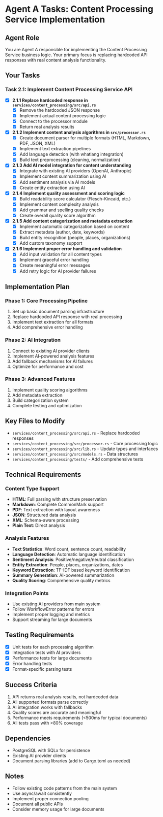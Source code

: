 # Agent A Tasks: Content Processing Service Implementation

## Agent Role

You are Agent A responsible for implementing the Content Processing Service business logic. Your primary focus is replacing hardcoded API responses with real content analysis functionality.

## Your Tasks

### Task 2.1: Implement Content Processing Service API

- [x] **2.1.1 Replace hardcoded response in `services/content_processing/src/api.rs`**
  - [x] Remove the hardcoded JSON response
  - [x] Implement actual content processing logic
  - [x] Connect to the processor module
  - [x] Return real analysis results

- [x] **2.1.2 Implement content analysis algorithms in `src/processor.rs`**
  - [x] Create document parser for multiple formats (HTML, Markdown, PDF, JSON, XML)
  - [x] Implement text extraction pipelines
  - [x] Add language detection (with whatlang integration)
  - [x] Build text preprocessing (cleaning, normalization)

- [x] **2.1.3 Add AI model integration for content understanding**
  - [x] Integrate with existing AI providers (OpenAI, Anthropic)
  - [x] Implement content summarization using AI
  - [x] Add sentiment analysis via AI models
  - [x] Create entity extraction using AI

- [x] **2.1.4 Implement quality assessment and scoring logic**
  - [x] Build readability score calculator (Flesch-Kincaid, etc.)
  - [x] Implement content complexity analysis
  - [x] Add grammar and spelling quality checks
  - [x] Create overall quality score algorithm

- [x] **2.1.5 Add content categorization and metadata extraction**
  - [x] Implement automatic categorization based on content
  - [x] Extract metadata (author, date, keywords)
  - [x] Build entity recognition (people, places, organizations)
  - [x] Add custom taxonomy support

- [x] **2.1.6 Implement proper error handling and validation**
  - [x] Add input validation for all content types
  - [x] Implement graceful error handling
  - [x] Create meaningful error messages
  - [x] Add retry logic for AI provider failures

## Implementation Plan

### Phase 1: Core Processing Pipeline
1. Set up basic document parsing infrastructure
2. Replace hardcoded API response with real processing
3. Implement text extraction for all formats
4. Add comprehensive error handling

### Phase 2: AI Integration
1. Connect to existing AI provider clients
2. Implement AI-powered analysis features
3. Add fallback mechanisms for AI failures
4. Optimize for performance and cost

### Phase 3: Advanced Features
1. Implement quality scoring algorithms
2. Add metadata extraction
3. Build categorization system
4. Complete testing and optimization

## Key Files to Modify

- `services/content_processing/src/api.rs` - Replace hardcoded responses
- `services/content_processing/src/processor.rs` - Core processing logic
- `services/content_processing/src/lib.rs` - Update types and interfaces
- `services/content_processing/src/models.rs` - Data structures
- `services/content_processing/tests/` - Add comprehensive tests

## Technical Requirements

### Content Type Support
- **HTML**: Full parsing with structure preservation
- **Markdown**: Complete CommonMark support
- **PDF**: Text extraction with layout awareness
- **JSON**: Structured data analysis
- **XML**: Schema-aware processing
- **Plain Text**: Direct analysis

### Analysis Features
- **Text Statistics**: Word count, sentence count, readability
- **Language Detection**: Automatic language identification
- **Sentiment Analysis**: Positive/negative/neutral classification
- **Entity Extraction**: People, places, organizations, dates
- **Keyword Extraction**: TF-IDF based keyword identification
- **Summary Generation**: AI-powered summarization
- **Quality Scoring**: Comprehensive quality metrics

### Integration Points
- Use existing AI providers from main system
- Follow WorkflowError patterns for errors
- Implement proper logging and metrics
- Support streaming for large documents

## Testing Requirements

- [x] Unit tests for each processing algorithm
- [x] Integration tests with AI providers
- [x] Performance tests for large documents
- [x] Error handling tests
- [x] Format-specific parsing tests

## Success Criteria

1. API returns real analysis results, not hardcoded data
2. All supported formats parse correctly
3. AI integration works with fallbacks
4. Quality scores are accurate and meaningful
5. Performance meets requirements (<500ms for typical documents)
6. All tests pass with >80% coverage

## Dependencies

- PostgreSQL with SQLx for persistence
- Existing AI provider clients
- Document parsing libraries (add to Cargo.toml as needed)

## Notes

- Follow existing code patterns from the main system
- Use async/await consistently
- Implement proper connection pooling
- Document all public APIs
- Consider memory usage for large documents